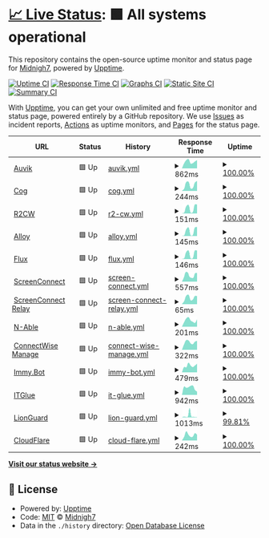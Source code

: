 # [📈 Live Status](https://Midnigh7.github.io/StatusBoard): <!--live status--> **🟩 All systems operational**

This repository contains the open-source uptime monitor and status page for [Midnigh7](https://Midnigh7.github.io/StatusBoard), powered by [Upptime](https://github.com/upptime/upptime).

[![Uptime CI](https://github.com/Midnigh7/StatusBoard/workflows/Uptime%20CI/badge.svg)](https://github.com/Midnigh7/StatusBoard/actions?query=workflow%3A%22Uptime+CI%22)
[![Response Time CI](https://github.com/Midnigh7/StatusBoard/workflows/Response%20Time%20CI/badge.svg)](https://github.com/Midnigh7/StatusBoard/actions?query=workflow%3A%22Response+Time+CI%22)
[![Graphs CI](https://github.com/Midnigh7/StatusBoard/workflows/Graphs%20CI/badge.svg)](https://github.com/Midnigh7/StatusBoard/actions?query=workflow%3A%22Graphs+CI%22)
[![Static Site CI](https://github.com/Midnigh7/StatusBoard/workflows/Static%20Site%20CI/badge.svg)](https://github.com/Midnigh7/StatusBoard/actions?query=workflow%3A%22Static+Site+CI%22)
[![Summary CI](https://github.com/Midnigh7/StatusBoard/workflows/Summary%20CI/badge.svg)](https://github.com/Midnigh7/StatusBoard/actions?query=workflow%3A%22Summary+CI%22)

With [Upptime](https://upptime.js.org), you can get your own unlimited and free uptime monitor and status page, powered entirely by a GitHub repository. We use [Issues](https://github.com/Midnigh7/StatusBoard/issues) as incident reports, [Actions](https://github.com/Midnigh7/StatusBoard/actions) as uptime monitors, and [Pages](https://Midnigh7.github.io/StatusBoard) for the status page.

<!--start: status pages-->
<!-- This summary is generated by Upptime (https://github.com/upptime/upptime) -->
<!-- Do not edit this manually, your changes will be overwritten -->
<!-- prettier-ignore -->
| URL | Status | History | Response Time | Uptime |
| --- | ------ | ------- | ------------- | ------ |
| <img alt="" src="https://favicons.githubusercontent.com/mytech.us1.my.auvik.com" height="13"> [Auvik](https://mytech.us1.my.auvik.com/) | 🟩 Up | [auvik.yml](https://github.com/Midnigh7/StatusBoard/commits/HEAD/history/auvik.yml) | <details><summary><img alt="Response time graph" src="./graphs/auvik/response-time-week.png" height="20"> 862ms</summary><br><a href="https://Midnigh7.github.io/StatusBoard/history/auvik"><img alt="Response time 853" src="https://img.shields.io/endpoint?url=https%3A%2F%2Fraw.githubusercontent.com%2FMidnigh7%2FStatusBoard%2FHEAD%2Fapi%2Fauvik%2Fresponse-time.json"></a><br><a href="https://Midnigh7.github.io/StatusBoard/history/auvik"><img alt="24-hour response time 1011" src="https://img.shields.io/endpoint?url=https%3A%2F%2Fraw.githubusercontent.com%2FMidnigh7%2FStatusBoard%2FHEAD%2Fapi%2Fauvik%2Fresponse-time-day.json"></a><br><a href="https://Midnigh7.github.io/StatusBoard/history/auvik"><img alt="7-day response time 862" src="https://img.shields.io/endpoint?url=https%3A%2F%2Fraw.githubusercontent.com%2FMidnigh7%2FStatusBoard%2FHEAD%2Fapi%2Fauvik%2Fresponse-time-week.json"></a><br><a href="https://Midnigh7.github.io/StatusBoard/history/auvik"><img alt="30-day response time 820" src="https://img.shields.io/endpoint?url=https%3A%2F%2Fraw.githubusercontent.com%2FMidnigh7%2FStatusBoard%2FHEAD%2Fapi%2Fauvik%2Fresponse-time-month.json"></a><br><a href="https://Midnigh7.github.io/StatusBoard/history/auvik"><img alt="1-year response time 853" src="https://img.shields.io/endpoint?url=https%3A%2F%2Fraw.githubusercontent.com%2FMidnigh7%2FStatusBoard%2FHEAD%2Fapi%2Fauvik%2Fresponse-time-year.json"></a></details> | <details><summary><a href="https://Midnigh7.github.io/StatusBoard/history/auvik">100.00%</a></summary><a href="https://Midnigh7.github.io/StatusBoard/history/auvik"><img alt="All-time uptime 99.89%" src="https://img.shields.io/endpoint?url=https%3A%2F%2Fraw.githubusercontent.com%2FMidnigh7%2FStatusBoard%2FHEAD%2Fapi%2Fauvik%2Fuptime.json"></a><br><a href="https://Midnigh7.github.io/StatusBoard/history/auvik"><img alt="24-hour uptime 100.00%" src="https://img.shields.io/endpoint?url=https%3A%2F%2Fraw.githubusercontent.com%2FMidnigh7%2FStatusBoard%2FHEAD%2Fapi%2Fauvik%2Fuptime-day.json"></a><br><a href="https://Midnigh7.github.io/StatusBoard/history/auvik"><img alt="7-day uptime 100.00%" src="https://img.shields.io/endpoint?url=https%3A%2F%2Fraw.githubusercontent.com%2FMidnigh7%2FStatusBoard%2FHEAD%2Fapi%2Fauvik%2Fuptime-week.json"></a><br><a href="https://Midnigh7.github.io/StatusBoard/history/auvik"><img alt="30-day uptime 99.93%" src="https://img.shields.io/endpoint?url=https%3A%2F%2Fraw.githubusercontent.com%2FMidnigh7%2FStatusBoard%2FHEAD%2Fapi%2Fauvik%2Fuptime-month.json"></a><br><a href="https://Midnigh7.github.io/StatusBoard/history/auvik"><img alt="1-year uptime 99.89%" src="https://img.shields.io/endpoint?url=https%3A%2F%2Fraw.githubusercontent.com%2FMidnigh7%2FStatusBoard%2FHEAD%2Fapi%2Fauvik%2Fuptime-year.json"></a></details>
| <img alt="" src="https://favicons.githubusercontent.com/cog.mytechpartners.net" height="13"> [Cog](https://cog.mytechpartners.net/healthcheck) | 🟩 Up | [cog.yml](https://github.com/Midnigh7/StatusBoard/commits/HEAD/history/cog.yml) | <details><summary><img alt="Response time graph" src="./graphs/cog/response-time-week.png" height="20"> 244ms</summary><br><a href="https://Midnigh7.github.io/StatusBoard/history/cog"><img alt="Response time 216" src="https://img.shields.io/endpoint?url=https%3A%2F%2Fraw.githubusercontent.com%2FMidnigh7%2FStatusBoard%2FHEAD%2Fapi%2Fcog%2Fresponse-time.json"></a><br><a href="https://Midnigh7.github.io/StatusBoard/history/cog"><img alt="24-hour response time 277" src="https://img.shields.io/endpoint?url=https%3A%2F%2Fraw.githubusercontent.com%2FMidnigh7%2FStatusBoard%2FHEAD%2Fapi%2Fcog%2Fresponse-time-day.json"></a><br><a href="https://Midnigh7.github.io/StatusBoard/history/cog"><img alt="7-day response time 244" src="https://img.shields.io/endpoint?url=https%3A%2F%2Fraw.githubusercontent.com%2FMidnigh7%2FStatusBoard%2FHEAD%2Fapi%2Fcog%2Fresponse-time-week.json"></a><br><a href="https://Midnigh7.github.io/StatusBoard/history/cog"><img alt="30-day response time 246" src="https://img.shields.io/endpoint?url=https%3A%2F%2Fraw.githubusercontent.com%2FMidnigh7%2FStatusBoard%2FHEAD%2Fapi%2Fcog%2Fresponse-time-month.json"></a><br><a href="https://Midnigh7.github.io/StatusBoard/history/cog"><img alt="1-year response time 216" src="https://img.shields.io/endpoint?url=https%3A%2F%2Fraw.githubusercontent.com%2FMidnigh7%2FStatusBoard%2FHEAD%2Fapi%2Fcog%2Fresponse-time-year.json"></a></details> | <details><summary><a href="https://Midnigh7.github.io/StatusBoard/history/cog">100.00%</a></summary><a href="https://Midnigh7.github.io/StatusBoard/history/cog"><img alt="All-time uptime 99.67%" src="https://img.shields.io/endpoint?url=https%3A%2F%2Fraw.githubusercontent.com%2FMidnigh7%2FStatusBoard%2FHEAD%2Fapi%2Fcog%2Fuptime.json"></a><br><a href="https://Midnigh7.github.io/StatusBoard/history/cog"><img alt="24-hour uptime 100.00%" src="https://img.shields.io/endpoint?url=https%3A%2F%2Fraw.githubusercontent.com%2FMidnigh7%2FStatusBoard%2FHEAD%2Fapi%2Fcog%2Fuptime-day.json"></a><br><a href="https://Midnigh7.github.io/StatusBoard/history/cog"><img alt="7-day uptime 100.00%" src="https://img.shields.io/endpoint?url=https%3A%2F%2Fraw.githubusercontent.com%2FMidnigh7%2FStatusBoard%2FHEAD%2Fapi%2Fcog%2Fuptime-week.json"></a><br><a href="https://Midnigh7.github.io/StatusBoard/history/cog"><img alt="30-day uptime 99.17%" src="https://img.shields.io/endpoint?url=https%3A%2F%2Fraw.githubusercontent.com%2FMidnigh7%2FStatusBoard%2FHEAD%2Fapi%2Fcog%2Fuptime-month.json"></a><br><a href="https://Midnigh7.github.io/StatusBoard/history/cog"><img alt="1-year uptime 99.67%" src="https://img.shields.io/endpoint?url=https%3A%2F%2Fraw.githubusercontent.com%2FMidnigh7%2FStatusBoard%2FHEAD%2Fapi%2Fcog%2Fuptime-year.json"></a></details>
| <img alt="" src="https://favicons.githubusercontent.com/cog.mytechpartners.net" height="13"> [R2CW](https://cog.mytechpartners.net:8081/api?action=healthCheck) | 🟩 Up | [r2-cw.yml](https://github.com/Midnigh7/StatusBoard/commits/HEAD/history/r2-cw.yml) | <details><summary><img alt="Response time graph" src="./graphs/r2-cw/response-time-week.png" height="20"> 151ms</summary><br><a href="https://Midnigh7.github.io/StatusBoard/history/r2-cw"><img alt="Response time 162" src="https://img.shields.io/endpoint?url=https%3A%2F%2Fraw.githubusercontent.com%2FMidnigh7%2FStatusBoard%2FHEAD%2Fapi%2Fr2-cw%2Fresponse-time.json"></a><br><a href="https://Midnigh7.github.io/StatusBoard/history/r2-cw"><img alt="24-hour response time 180" src="https://img.shields.io/endpoint?url=https%3A%2F%2Fraw.githubusercontent.com%2FMidnigh7%2FStatusBoard%2FHEAD%2Fapi%2Fr2-cw%2Fresponse-time-day.json"></a><br><a href="https://Midnigh7.github.io/StatusBoard/history/r2-cw"><img alt="7-day response time 151" src="https://img.shields.io/endpoint?url=https%3A%2F%2Fraw.githubusercontent.com%2FMidnigh7%2FStatusBoard%2FHEAD%2Fapi%2Fr2-cw%2Fresponse-time-week.json"></a><br><a href="https://Midnigh7.github.io/StatusBoard/history/r2-cw"><img alt="30-day response time 144" src="https://img.shields.io/endpoint?url=https%3A%2F%2Fraw.githubusercontent.com%2FMidnigh7%2FStatusBoard%2FHEAD%2Fapi%2Fr2-cw%2Fresponse-time-month.json"></a><br><a href="https://Midnigh7.github.io/StatusBoard/history/r2-cw"><img alt="1-year response time 162" src="https://img.shields.io/endpoint?url=https%3A%2F%2Fraw.githubusercontent.com%2FMidnigh7%2FStatusBoard%2FHEAD%2Fapi%2Fr2-cw%2Fresponse-time-year.json"></a></details> | <details><summary><a href="https://Midnigh7.github.io/StatusBoard/history/r2-cw">100.00%</a></summary><a href="https://Midnigh7.github.io/StatusBoard/history/r2-cw"><img alt="All-time uptime 99.85%" src="https://img.shields.io/endpoint?url=https%3A%2F%2Fraw.githubusercontent.com%2FMidnigh7%2FStatusBoard%2FHEAD%2Fapi%2Fr2-cw%2Fuptime.json"></a><br><a href="https://Midnigh7.github.io/StatusBoard/history/r2-cw"><img alt="24-hour uptime 100.00%" src="https://img.shields.io/endpoint?url=https%3A%2F%2Fraw.githubusercontent.com%2FMidnigh7%2FStatusBoard%2FHEAD%2Fapi%2Fr2-cw%2Fuptime-day.json"></a><br><a href="https://Midnigh7.github.io/StatusBoard/history/r2-cw"><img alt="7-day uptime 100.00%" src="https://img.shields.io/endpoint?url=https%3A%2F%2Fraw.githubusercontent.com%2FMidnigh7%2FStatusBoard%2FHEAD%2Fapi%2Fr2-cw%2Fuptime-week.json"></a><br><a href="https://Midnigh7.github.io/StatusBoard/history/r2-cw"><img alt="30-day uptime 100.00%" src="https://img.shields.io/endpoint?url=https%3A%2F%2Fraw.githubusercontent.com%2FMidnigh7%2FStatusBoard%2FHEAD%2Fapi%2Fr2-cw%2Fuptime-month.json"></a><br><a href="https://Midnigh7.github.io/StatusBoard/history/r2-cw"><img alt="1-year uptime 99.85%" src="https://img.shields.io/endpoint?url=https%3A%2F%2Fraw.githubusercontent.com%2FMidnigh7%2FStatusBoard%2FHEAD%2Fapi%2Fr2-cw%2Fuptime-year.json"></a></details>
| <img alt="" src="https://favicons.githubusercontent.com/cog.mytechpartners.net" height="13"> [Alloy](https://cog.mytechpartners.net:9090/healthCheck) | 🟩 Up | [alloy.yml](https://github.com/Midnigh7/StatusBoard/commits/HEAD/history/alloy.yml) | <details><summary><img alt="Response time graph" src="./graphs/alloy/response-time-week.png" height="20"> 145ms</summary><br><a href="https://Midnigh7.github.io/StatusBoard/history/alloy"><img alt="Response time 167" src="https://img.shields.io/endpoint?url=https%3A%2F%2Fraw.githubusercontent.com%2FMidnigh7%2FStatusBoard%2FHEAD%2Fapi%2Falloy%2Fresponse-time.json"></a><br><a href="https://Midnigh7.github.io/StatusBoard/history/alloy"><img alt="24-hour response time 178" src="https://img.shields.io/endpoint?url=https%3A%2F%2Fraw.githubusercontent.com%2FMidnigh7%2FStatusBoard%2FHEAD%2Fapi%2Falloy%2Fresponse-time-day.json"></a><br><a href="https://Midnigh7.github.io/StatusBoard/history/alloy"><img alt="7-day response time 145" src="https://img.shields.io/endpoint?url=https%3A%2F%2Fraw.githubusercontent.com%2FMidnigh7%2FStatusBoard%2FHEAD%2Fapi%2Falloy%2Fresponse-time-week.json"></a><br><a href="https://Midnigh7.github.io/StatusBoard/history/alloy"><img alt="30-day response time 145" src="https://img.shields.io/endpoint?url=https%3A%2F%2Fraw.githubusercontent.com%2FMidnigh7%2FStatusBoard%2FHEAD%2Fapi%2Falloy%2Fresponse-time-month.json"></a><br><a href="https://Midnigh7.github.io/StatusBoard/history/alloy"><img alt="1-year response time 167" src="https://img.shields.io/endpoint?url=https%3A%2F%2Fraw.githubusercontent.com%2FMidnigh7%2FStatusBoard%2FHEAD%2Fapi%2Falloy%2Fresponse-time-year.json"></a></details> | <details><summary><a href="https://Midnigh7.github.io/StatusBoard/history/alloy">100.00%</a></summary><a href="https://Midnigh7.github.io/StatusBoard/history/alloy"><img alt="All-time uptime 99.92%" src="https://img.shields.io/endpoint?url=https%3A%2F%2Fraw.githubusercontent.com%2FMidnigh7%2FStatusBoard%2FHEAD%2Fapi%2Falloy%2Fuptime.json"></a><br><a href="https://Midnigh7.github.io/StatusBoard/history/alloy"><img alt="24-hour uptime 100.00%" src="https://img.shields.io/endpoint?url=https%3A%2F%2Fraw.githubusercontent.com%2FMidnigh7%2FStatusBoard%2FHEAD%2Fapi%2Falloy%2Fuptime-day.json"></a><br><a href="https://Midnigh7.github.io/StatusBoard/history/alloy"><img alt="7-day uptime 100.00%" src="https://img.shields.io/endpoint?url=https%3A%2F%2Fraw.githubusercontent.com%2FMidnigh7%2FStatusBoard%2FHEAD%2Fapi%2Falloy%2Fuptime-week.json"></a><br><a href="https://Midnigh7.github.io/StatusBoard/history/alloy"><img alt="30-day uptime 100.00%" src="https://img.shields.io/endpoint?url=https%3A%2F%2Fraw.githubusercontent.com%2FMidnigh7%2FStatusBoard%2FHEAD%2Fapi%2Falloy%2Fuptime-month.json"></a><br><a href="https://Midnigh7.github.io/StatusBoard/history/alloy"><img alt="1-year uptime 99.92%" src="https://img.shields.io/endpoint?url=https%3A%2F%2Fraw.githubusercontent.com%2FMidnigh7%2FStatusBoard%2FHEAD%2Fapi%2Falloy%2Fuptime-year.json"></a></details>
| <img alt="" src="https://favicons.githubusercontent.com/cog.mytechpartners.net" height="13"> [Flux](https://cog.mytechpartners.net:7070/healthCheck) | 🟩 Up | [flux.yml](https://github.com/Midnigh7/StatusBoard/commits/HEAD/history/flux.yml) | <details><summary><img alt="Response time graph" src="./graphs/flux/response-time-week.png" height="20"> 146ms</summary><br><a href="https://Midnigh7.github.io/StatusBoard/history/flux"><img alt="Response time 260" src="https://img.shields.io/endpoint?url=https%3A%2F%2Fraw.githubusercontent.com%2FMidnigh7%2FStatusBoard%2FHEAD%2Fapi%2Fflux%2Fresponse-time.json"></a><br><a href="https://Midnigh7.github.io/StatusBoard/history/flux"><img alt="24-hour response time 179" src="https://img.shields.io/endpoint?url=https%3A%2F%2Fraw.githubusercontent.com%2FMidnigh7%2FStatusBoard%2FHEAD%2Fapi%2Fflux%2Fresponse-time-day.json"></a><br><a href="https://Midnigh7.github.io/StatusBoard/history/flux"><img alt="7-day response time 146" src="https://img.shields.io/endpoint?url=https%3A%2F%2Fraw.githubusercontent.com%2FMidnigh7%2FStatusBoard%2FHEAD%2Fapi%2Fflux%2Fresponse-time-week.json"></a><br><a href="https://Midnigh7.github.io/StatusBoard/history/flux"><img alt="30-day response time 143" src="https://img.shields.io/endpoint?url=https%3A%2F%2Fraw.githubusercontent.com%2FMidnigh7%2FStatusBoard%2FHEAD%2Fapi%2Fflux%2Fresponse-time-month.json"></a><br><a href="https://Midnigh7.github.io/StatusBoard/history/flux"><img alt="1-year response time 260" src="https://img.shields.io/endpoint?url=https%3A%2F%2Fraw.githubusercontent.com%2FMidnigh7%2FStatusBoard%2FHEAD%2Fapi%2Fflux%2Fresponse-time-year.json"></a></details> | <details><summary><a href="https://Midnigh7.github.io/StatusBoard/history/flux">100.00%</a></summary><a href="https://Midnigh7.github.io/StatusBoard/history/flux"><img alt="All-time uptime 99.95%" src="https://img.shields.io/endpoint?url=https%3A%2F%2Fraw.githubusercontent.com%2FMidnigh7%2FStatusBoard%2FHEAD%2Fapi%2Fflux%2Fuptime.json"></a><br><a href="https://Midnigh7.github.io/StatusBoard/history/flux"><img alt="24-hour uptime 100.00%" src="https://img.shields.io/endpoint?url=https%3A%2F%2Fraw.githubusercontent.com%2FMidnigh7%2FStatusBoard%2FHEAD%2Fapi%2Fflux%2Fuptime-day.json"></a><br><a href="https://Midnigh7.github.io/StatusBoard/history/flux"><img alt="7-day uptime 100.00%" src="https://img.shields.io/endpoint?url=https%3A%2F%2Fraw.githubusercontent.com%2FMidnigh7%2FStatusBoard%2FHEAD%2Fapi%2Fflux%2Fuptime-week.json"></a><br><a href="https://Midnigh7.github.io/StatusBoard/history/flux"><img alt="30-day uptime 100.00%" src="https://img.shields.io/endpoint?url=https%3A%2F%2Fraw.githubusercontent.com%2FMidnigh7%2FStatusBoard%2FHEAD%2Fapi%2Fflux%2Fuptime-month.json"></a><br><a href="https://Midnigh7.github.io/StatusBoard/history/flux"><img alt="1-year uptime 99.95%" src="https://img.shields.io/endpoint?url=https%3A%2F%2Fraw.githubusercontent.com%2FMidnigh7%2FStatusBoard%2FHEAD%2Fapi%2Fflux%2Fuptime-year.json"></a></details>
| <img alt="" src="https://favicons.githubusercontent.com/go.mytech.com" height="13"> [ScreenConnect](https://go.mytech.com) | 🟩 Up | [screen-connect.yml](https://github.com/Midnigh7/StatusBoard/commits/HEAD/history/screen-connect.yml) | <details><summary><img alt="Response time graph" src="./graphs/screen-connect/response-time-week.png" height="20"> 557ms</summary><br><a href="https://Midnigh7.github.io/StatusBoard/history/screen-connect"><img alt="Response time 1002" src="https://img.shields.io/endpoint?url=https%3A%2F%2Fraw.githubusercontent.com%2FMidnigh7%2FStatusBoard%2FHEAD%2Fapi%2Fscreen-connect%2Fresponse-time.json"></a><br><a href="https://Midnigh7.github.io/StatusBoard/history/screen-connect"><img alt="24-hour response time 674" src="https://img.shields.io/endpoint?url=https%3A%2F%2Fraw.githubusercontent.com%2FMidnigh7%2FStatusBoard%2FHEAD%2Fapi%2Fscreen-connect%2Fresponse-time-day.json"></a><br><a href="https://Midnigh7.github.io/StatusBoard/history/screen-connect"><img alt="7-day response time 557" src="https://img.shields.io/endpoint?url=https%3A%2F%2Fraw.githubusercontent.com%2FMidnigh7%2FStatusBoard%2FHEAD%2Fapi%2Fscreen-connect%2Fresponse-time-week.json"></a><br><a href="https://Midnigh7.github.io/StatusBoard/history/screen-connect"><img alt="30-day response time 566" src="https://img.shields.io/endpoint?url=https%3A%2F%2Fraw.githubusercontent.com%2FMidnigh7%2FStatusBoard%2FHEAD%2Fapi%2Fscreen-connect%2Fresponse-time-month.json"></a><br><a href="https://Midnigh7.github.io/StatusBoard/history/screen-connect"><img alt="1-year response time 1002" src="https://img.shields.io/endpoint?url=https%3A%2F%2Fraw.githubusercontent.com%2FMidnigh7%2FStatusBoard%2FHEAD%2Fapi%2Fscreen-connect%2Fresponse-time-year.json"></a></details> | <details><summary><a href="https://Midnigh7.github.io/StatusBoard/history/screen-connect">100.00%</a></summary><a href="https://Midnigh7.github.io/StatusBoard/history/screen-connect"><img alt="All-time uptime 99.91%" src="https://img.shields.io/endpoint?url=https%3A%2F%2Fraw.githubusercontent.com%2FMidnigh7%2FStatusBoard%2FHEAD%2Fapi%2Fscreen-connect%2Fuptime.json"></a><br><a href="https://Midnigh7.github.io/StatusBoard/history/screen-connect"><img alt="24-hour uptime 100.00%" src="https://img.shields.io/endpoint?url=https%3A%2F%2Fraw.githubusercontent.com%2FMidnigh7%2FStatusBoard%2FHEAD%2Fapi%2Fscreen-connect%2Fuptime-day.json"></a><br><a href="https://Midnigh7.github.io/StatusBoard/history/screen-connect"><img alt="7-day uptime 100.00%" src="https://img.shields.io/endpoint?url=https%3A%2F%2Fraw.githubusercontent.com%2FMidnigh7%2FStatusBoard%2FHEAD%2Fapi%2Fscreen-connect%2Fuptime-week.json"></a><br><a href="https://Midnigh7.github.io/StatusBoard/history/screen-connect"><img alt="30-day uptime 99.96%" src="https://img.shields.io/endpoint?url=https%3A%2F%2Fraw.githubusercontent.com%2FMidnigh7%2FStatusBoard%2FHEAD%2Fapi%2Fscreen-connect%2Fuptime-month.json"></a><br><a href="https://Midnigh7.github.io/StatusBoard/history/screen-connect"><img alt="1-year uptime 99.91%" src="https://img.shields.io/endpoint?url=https%3A%2F%2Fraw.githubusercontent.com%2FMidnigh7%2FStatusBoard%2FHEAD%2Fapi%2Fscreen-connect%2Fuptime-year.json"></a></details>
| <img alt="" src="https://favicons.githubusercontent.com/null" height="13"> [ScreenConnect Relay](screlay.mytech.com) | 🟩 Up | [screen-connect-relay.yml](https://github.com/Midnigh7/StatusBoard/commits/HEAD/history/screen-connect-relay.yml) | <details><summary><img alt="Response time graph" src="./graphs/screen-connect-relay/response-time-week.png" height="20"> 65ms</summary><br><a href="https://Midnigh7.github.io/StatusBoard/history/screen-connect-relay"><img alt="Response time 65" src="https://img.shields.io/endpoint?url=https%3A%2F%2Fraw.githubusercontent.com%2FMidnigh7%2FStatusBoard%2FHEAD%2Fapi%2Fscreen-connect-relay%2Fresponse-time.json"></a><br><a href="https://Midnigh7.github.io/StatusBoard/history/screen-connect-relay"><img alt="24-hour response time 76" src="https://img.shields.io/endpoint?url=https%3A%2F%2Fraw.githubusercontent.com%2FMidnigh7%2FStatusBoard%2FHEAD%2Fapi%2Fscreen-connect-relay%2Fresponse-time-day.json"></a><br><a href="https://Midnigh7.github.io/StatusBoard/history/screen-connect-relay"><img alt="7-day response time 65" src="https://img.shields.io/endpoint?url=https%3A%2F%2Fraw.githubusercontent.com%2FMidnigh7%2FStatusBoard%2FHEAD%2Fapi%2Fscreen-connect-relay%2Fresponse-time-week.json"></a><br><a href="https://Midnigh7.github.io/StatusBoard/history/screen-connect-relay"><img alt="30-day response time 66" src="https://img.shields.io/endpoint?url=https%3A%2F%2Fraw.githubusercontent.com%2FMidnigh7%2FStatusBoard%2FHEAD%2Fapi%2Fscreen-connect-relay%2Fresponse-time-month.json"></a><br><a href="https://Midnigh7.github.io/StatusBoard/history/screen-connect-relay"><img alt="1-year response time 65" src="https://img.shields.io/endpoint?url=https%3A%2F%2Fraw.githubusercontent.com%2FMidnigh7%2FStatusBoard%2FHEAD%2Fapi%2Fscreen-connect-relay%2Fresponse-time-year.json"></a></details> | <details><summary><a href="https://Midnigh7.github.io/StatusBoard/history/screen-connect-relay">100.00%</a></summary><a href="https://Midnigh7.github.io/StatusBoard/history/screen-connect-relay"><img alt="All-time uptime 100.00%" src="https://img.shields.io/endpoint?url=https%3A%2F%2Fraw.githubusercontent.com%2FMidnigh7%2FStatusBoard%2FHEAD%2Fapi%2Fscreen-connect-relay%2Fuptime.json"></a><br><a href="https://Midnigh7.github.io/StatusBoard/history/screen-connect-relay"><img alt="24-hour uptime 100.00%" src="https://img.shields.io/endpoint?url=https%3A%2F%2Fraw.githubusercontent.com%2FMidnigh7%2FStatusBoard%2FHEAD%2Fapi%2Fscreen-connect-relay%2Fuptime-day.json"></a><br><a href="https://Midnigh7.github.io/StatusBoard/history/screen-connect-relay"><img alt="7-day uptime 100.00%" src="https://img.shields.io/endpoint?url=https%3A%2F%2Fraw.githubusercontent.com%2FMidnigh7%2FStatusBoard%2FHEAD%2Fapi%2Fscreen-connect-relay%2Fuptime-week.json"></a><br><a href="https://Midnigh7.github.io/StatusBoard/history/screen-connect-relay"><img alt="30-day uptime 100.00%" src="https://img.shields.io/endpoint?url=https%3A%2F%2Fraw.githubusercontent.com%2FMidnigh7%2FStatusBoard%2FHEAD%2Fapi%2Fscreen-connect-relay%2Fuptime-month.json"></a><br><a href="https://Midnigh7.github.io/StatusBoard/history/screen-connect-relay"><img alt="1-year uptime 100.00%" src="https://img.shields.io/endpoint?url=https%3A%2F%2Fraw.githubusercontent.com%2FMidnigh7%2FStatusBoard%2FHEAD%2Fapi%2Fscreen-connect-relay%2Fuptime-year.json"></a></details>
| <img alt="" src="https://favicons.githubusercontent.com/manage.mytech.com" height="13"> [N-Able](https://Manage.mytech.com) | 🟩 Up | [n-able.yml](https://github.com/Midnigh7/StatusBoard/commits/HEAD/history/n-able.yml) | <details><summary><img alt="Response time graph" src="./graphs/n-able/response-time-week.png" height="20"> 201ms</summary><br><a href="https://Midnigh7.github.io/StatusBoard/history/n-able"><img alt="Response time 257" src="https://img.shields.io/endpoint?url=https%3A%2F%2Fraw.githubusercontent.com%2FMidnigh7%2FStatusBoard%2FHEAD%2Fapi%2Fn-able%2Fresponse-time.json"></a><br><a href="https://Midnigh7.github.io/StatusBoard/history/n-able"><img alt="24-hour response time 420" src="https://img.shields.io/endpoint?url=https%3A%2F%2Fraw.githubusercontent.com%2FMidnigh7%2FStatusBoard%2FHEAD%2Fapi%2Fn-able%2Fresponse-time-day.json"></a><br><a href="https://Midnigh7.github.io/StatusBoard/history/n-able"><img alt="7-day response time 201" src="https://img.shields.io/endpoint?url=https%3A%2F%2Fraw.githubusercontent.com%2FMidnigh7%2FStatusBoard%2FHEAD%2Fapi%2Fn-able%2Fresponse-time-week.json"></a><br><a href="https://Midnigh7.github.io/StatusBoard/history/n-able"><img alt="30-day response time 201" src="https://img.shields.io/endpoint?url=https%3A%2F%2Fraw.githubusercontent.com%2FMidnigh7%2FStatusBoard%2FHEAD%2Fapi%2Fn-able%2Fresponse-time-month.json"></a><br><a href="https://Midnigh7.github.io/StatusBoard/history/n-able"><img alt="1-year response time 257" src="https://img.shields.io/endpoint?url=https%3A%2F%2Fraw.githubusercontent.com%2FMidnigh7%2FStatusBoard%2FHEAD%2Fapi%2Fn-able%2Fresponse-time-year.json"></a></details> | <details><summary><a href="https://Midnigh7.github.io/StatusBoard/history/n-able">100.00%</a></summary><a href="https://Midnigh7.github.io/StatusBoard/history/n-able"><img alt="All-time uptime 99.99%" src="https://img.shields.io/endpoint?url=https%3A%2F%2Fraw.githubusercontent.com%2FMidnigh7%2FStatusBoard%2FHEAD%2Fapi%2Fn-able%2Fuptime.json"></a><br><a href="https://Midnigh7.github.io/StatusBoard/history/n-able"><img alt="24-hour uptime 100.00%" src="https://img.shields.io/endpoint?url=https%3A%2F%2Fraw.githubusercontent.com%2FMidnigh7%2FStatusBoard%2FHEAD%2Fapi%2Fn-able%2Fuptime-day.json"></a><br><a href="https://Midnigh7.github.io/StatusBoard/history/n-able"><img alt="7-day uptime 100.00%" src="https://img.shields.io/endpoint?url=https%3A%2F%2Fraw.githubusercontent.com%2FMidnigh7%2FStatusBoard%2FHEAD%2Fapi%2Fn-able%2Fuptime-week.json"></a><br><a href="https://Midnigh7.github.io/StatusBoard/history/n-able"><img alt="30-day uptime 99.96%" src="https://img.shields.io/endpoint?url=https%3A%2F%2Fraw.githubusercontent.com%2FMidnigh7%2FStatusBoard%2FHEAD%2Fapi%2Fn-able%2Fuptime-month.json"></a><br><a href="https://Midnigh7.github.io/StatusBoard/history/n-able"><img alt="1-year uptime 99.99%" src="https://img.shields.io/endpoint?url=https%3A%2F%2Fraw.githubusercontent.com%2FMidnigh7%2FStatusBoard%2FHEAD%2Fapi%2Fn-able%2Fuptime-year.json"></a></details>
| <img alt="" src="https://favicons.githubusercontent.com/connect.mytech.com" height="13"> [ConnectWise Manage](https://connect.mytech.com) | 🟩 Up | [connect-wise-manage.yml](https://github.com/Midnigh7/StatusBoard/commits/HEAD/history/connect-wise-manage.yml) | <details><summary><img alt="Response time graph" src="./graphs/connect-wise-manage/response-time-week.png" height="20"> 322ms</summary><br><a href="https://Midnigh7.github.io/StatusBoard/history/connect-wise-manage"><img alt="Response time 309" src="https://img.shields.io/endpoint?url=https%3A%2F%2Fraw.githubusercontent.com%2FMidnigh7%2FStatusBoard%2FHEAD%2Fapi%2Fconnect-wise-manage%2Fresponse-time.json"></a><br><a href="https://Midnigh7.github.io/StatusBoard/history/connect-wise-manage"><img alt="24-hour response time 367" src="https://img.shields.io/endpoint?url=https%3A%2F%2Fraw.githubusercontent.com%2FMidnigh7%2FStatusBoard%2FHEAD%2Fapi%2Fconnect-wise-manage%2Fresponse-time-day.json"></a><br><a href="https://Midnigh7.github.io/StatusBoard/history/connect-wise-manage"><img alt="7-day response time 322" src="https://img.shields.io/endpoint?url=https%3A%2F%2Fraw.githubusercontent.com%2FMidnigh7%2FStatusBoard%2FHEAD%2Fapi%2Fconnect-wise-manage%2Fresponse-time-week.json"></a><br><a href="https://Midnigh7.github.io/StatusBoard/history/connect-wise-manage"><img alt="30-day response time 322" src="https://img.shields.io/endpoint?url=https%3A%2F%2Fraw.githubusercontent.com%2FMidnigh7%2FStatusBoard%2FHEAD%2Fapi%2Fconnect-wise-manage%2Fresponse-time-month.json"></a><br><a href="https://Midnigh7.github.io/StatusBoard/history/connect-wise-manage"><img alt="1-year response time 309" src="https://img.shields.io/endpoint?url=https%3A%2F%2Fraw.githubusercontent.com%2FMidnigh7%2FStatusBoard%2FHEAD%2Fapi%2Fconnect-wise-manage%2Fresponse-time-year.json"></a></details> | <details><summary><a href="https://Midnigh7.github.io/StatusBoard/history/connect-wise-manage">100.00%</a></summary><a href="https://Midnigh7.github.io/StatusBoard/history/connect-wise-manage"><img alt="All-time uptime 99.92%" src="https://img.shields.io/endpoint?url=https%3A%2F%2Fraw.githubusercontent.com%2FMidnigh7%2FStatusBoard%2FHEAD%2Fapi%2Fconnect-wise-manage%2Fuptime.json"></a><br><a href="https://Midnigh7.github.io/StatusBoard/history/connect-wise-manage"><img alt="24-hour uptime 100.00%" src="https://img.shields.io/endpoint?url=https%3A%2F%2Fraw.githubusercontent.com%2FMidnigh7%2FStatusBoard%2FHEAD%2Fapi%2Fconnect-wise-manage%2Fuptime-day.json"></a><br><a href="https://Midnigh7.github.io/StatusBoard/history/connect-wise-manage"><img alt="7-day uptime 100.00%" src="https://img.shields.io/endpoint?url=https%3A%2F%2Fraw.githubusercontent.com%2FMidnigh7%2FStatusBoard%2FHEAD%2Fapi%2Fconnect-wise-manage%2Fuptime-week.json"></a><br><a href="https://Midnigh7.github.io/StatusBoard/history/connect-wise-manage"><img alt="30-day uptime 100.00%" src="https://img.shields.io/endpoint?url=https%3A%2F%2Fraw.githubusercontent.com%2FMidnigh7%2FStatusBoard%2FHEAD%2Fapi%2Fconnect-wise-manage%2Fuptime-month.json"></a><br><a href="https://Midnigh7.github.io/StatusBoard/history/connect-wise-manage"><img alt="1-year uptime 99.92%" src="https://img.shields.io/endpoint?url=https%3A%2F%2Fraw.githubusercontent.com%2FMidnigh7%2FStatusBoard%2FHEAD%2Fapi%2Fconnect-wise-manage%2Fuptime-year.json"></a></details>
| <img alt="" src="https://favicons.githubusercontent.com/mytech.immy.bot" height="13"> [Immy.Bot](https://mytech.immy.bot) | 🟩 Up | [immy-bot.yml](https://github.com/Midnigh7/StatusBoard/commits/HEAD/history/immy-bot.yml) | <details><summary><img alt="Response time graph" src="./graphs/immy-bot/response-time-week.png" height="20"> 479ms</summary><br><a href="https://Midnigh7.github.io/StatusBoard/history/immy-bot"><img alt="Response time 472" src="https://img.shields.io/endpoint?url=https%3A%2F%2Fraw.githubusercontent.com%2FMidnigh7%2FStatusBoard%2FHEAD%2Fapi%2Fimmy-bot%2Fresponse-time.json"></a><br><a href="https://Midnigh7.github.io/StatusBoard/history/immy-bot"><img alt="24-hour response time 464" src="https://img.shields.io/endpoint?url=https%3A%2F%2Fraw.githubusercontent.com%2FMidnigh7%2FStatusBoard%2FHEAD%2Fapi%2Fimmy-bot%2Fresponse-time-day.json"></a><br><a href="https://Midnigh7.github.io/StatusBoard/history/immy-bot"><img alt="7-day response time 479" src="https://img.shields.io/endpoint?url=https%3A%2F%2Fraw.githubusercontent.com%2FMidnigh7%2FStatusBoard%2FHEAD%2Fapi%2Fimmy-bot%2Fresponse-time-week.json"></a><br><a href="https://Midnigh7.github.io/StatusBoard/history/immy-bot"><img alt="30-day response time 469" src="https://img.shields.io/endpoint?url=https%3A%2F%2Fraw.githubusercontent.com%2FMidnigh7%2FStatusBoard%2FHEAD%2Fapi%2Fimmy-bot%2Fresponse-time-month.json"></a><br><a href="https://Midnigh7.github.io/StatusBoard/history/immy-bot"><img alt="1-year response time 472" src="https://img.shields.io/endpoint?url=https%3A%2F%2Fraw.githubusercontent.com%2FMidnigh7%2FStatusBoard%2FHEAD%2Fapi%2Fimmy-bot%2Fresponse-time-year.json"></a></details> | <details><summary><a href="https://Midnigh7.github.io/StatusBoard/history/immy-bot">100.00%</a></summary><a href="https://Midnigh7.github.io/StatusBoard/history/immy-bot"><img alt="All-time uptime 99.92%" src="https://img.shields.io/endpoint?url=https%3A%2F%2Fraw.githubusercontent.com%2FMidnigh7%2FStatusBoard%2FHEAD%2Fapi%2Fimmy-bot%2Fuptime.json"></a><br><a href="https://Midnigh7.github.io/StatusBoard/history/immy-bot"><img alt="24-hour uptime 100.00%" src="https://img.shields.io/endpoint?url=https%3A%2F%2Fraw.githubusercontent.com%2FMidnigh7%2FStatusBoard%2FHEAD%2Fapi%2Fimmy-bot%2Fuptime-day.json"></a><br><a href="https://Midnigh7.github.io/StatusBoard/history/immy-bot"><img alt="7-day uptime 100.00%" src="https://img.shields.io/endpoint?url=https%3A%2F%2Fraw.githubusercontent.com%2FMidnigh7%2FStatusBoard%2FHEAD%2Fapi%2Fimmy-bot%2Fuptime-week.json"></a><br><a href="https://Midnigh7.github.io/StatusBoard/history/immy-bot"><img alt="30-day uptime 100.00%" src="https://img.shields.io/endpoint?url=https%3A%2F%2Fraw.githubusercontent.com%2FMidnigh7%2FStatusBoard%2FHEAD%2Fapi%2Fimmy-bot%2Fuptime-month.json"></a><br><a href="https://Midnigh7.github.io/StatusBoard/history/immy-bot"><img alt="1-year uptime 99.92%" src="https://img.shields.io/endpoint?url=https%3A%2F%2Fraw.githubusercontent.com%2FMidnigh7%2FStatusBoard%2FHEAD%2Fapi%2Fimmy-bot%2Fuptime-year.json"></a></details>
| <img alt="" src="https://favicons.githubusercontent.com/mytech.itglue.com" height="13"> [ITGlue](https://mytech.itglue.com) | 🟩 Up | [it-glue.yml](https://github.com/Midnigh7/StatusBoard/commits/HEAD/history/it-glue.yml) | <details><summary><img alt="Response time graph" src="./graphs/it-glue/response-time-week.png" height="20"> 942ms</summary><br><a href="https://Midnigh7.github.io/StatusBoard/history/it-glue"><img alt="Response time 854" src="https://img.shields.io/endpoint?url=https%3A%2F%2Fraw.githubusercontent.com%2FMidnigh7%2FStatusBoard%2FHEAD%2Fapi%2Fit-glue%2Fresponse-time.json"></a><br><a href="https://Midnigh7.github.io/StatusBoard/history/it-glue"><img alt="24-hour response time 909" src="https://img.shields.io/endpoint?url=https%3A%2F%2Fraw.githubusercontent.com%2FMidnigh7%2FStatusBoard%2FHEAD%2Fapi%2Fit-glue%2Fresponse-time-day.json"></a><br><a href="https://Midnigh7.github.io/StatusBoard/history/it-glue"><img alt="7-day response time 942" src="https://img.shields.io/endpoint?url=https%3A%2F%2Fraw.githubusercontent.com%2FMidnigh7%2FStatusBoard%2FHEAD%2Fapi%2Fit-glue%2Fresponse-time-week.json"></a><br><a href="https://Midnigh7.github.io/StatusBoard/history/it-glue"><img alt="30-day response time 887" src="https://img.shields.io/endpoint?url=https%3A%2F%2Fraw.githubusercontent.com%2FMidnigh7%2FStatusBoard%2FHEAD%2Fapi%2Fit-glue%2Fresponse-time-month.json"></a><br><a href="https://Midnigh7.github.io/StatusBoard/history/it-glue"><img alt="1-year response time 854" src="https://img.shields.io/endpoint?url=https%3A%2F%2Fraw.githubusercontent.com%2FMidnigh7%2FStatusBoard%2FHEAD%2Fapi%2Fit-glue%2Fresponse-time-year.json"></a></details> | <details><summary><a href="https://Midnigh7.github.io/StatusBoard/history/it-glue">100.00%</a></summary><a href="https://Midnigh7.github.io/StatusBoard/history/it-glue"><img alt="All-time uptime 99.98%" src="https://img.shields.io/endpoint?url=https%3A%2F%2Fraw.githubusercontent.com%2FMidnigh7%2FStatusBoard%2FHEAD%2Fapi%2Fit-glue%2Fuptime.json"></a><br><a href="https://Midnigh7.github.io/StatusBoard/history/it-glue"><img alt="24-hour uptime 100.00%" src="https://img.shields.io/endpoint?url=https%3A%2F%2Fraw.githubusercontent.com%2FMidnigh7%2FStatusBoard%2FHEAD%2Fapi%2Fit-glue%2Fuptime-day.json"></a><br><a href="https://Midnigh7.github.io/StatusBoard/history/it-glue"><img alt="7-day uptime 100.00%" src="https://img.shields.io/endpoint?url=https%3A%2F%2Fraw.githubusercontent.com%2FMidnigh7%2FStatusBoard%2FHEAD%2Fapi%2Fit-glue%2Fuptime-week.json"></a><br><a href="https://Midnigh7.github.io/StatusBoard/history/it-glue"><img alt="30-day uptime 100.00%" src="https://img.shields.io/endpoint?url=https%3A%2F%2Fraw.githubusercontent.com%2FMidnigh7%2FStatusBoard%2FHEAD%2Fapi%2Fit-glue%2Fuptime-month.json"></a><br><a href="https://Midnigh7.github.io/StatusBoard/history/it-glue"><img alt="1-year uptime 99.98%" src="https://img.shields.io/endpoint?url=https%3A%2F%2Fraw.githubusercontent.com%2FMidnigh7%2FStatusBoard%2FHEAD%2Fapi%2Fit-glue%2Fuptime-year.json"></a></details>
| <img alt="" src="https://favicons.githubusercontent.com/mytech.app.liongard.com" height="13"> [LionGuard](https://mytech.app.liongard.com) | 🟩 Up | [lion-guard.yml](https://github.com/Midnigh7/StatusBoard/commits/HEAD/history/lion-guard.yml) | <details><summary><img alt="Response time graph" src="./graphs/lion-guard/response-time-week.png" height="20"> 1013ms</summary><br><a href="https://Midnigh7.github.io/StatusBoard/history/lion-guard"><img alt="Response time 332" src="https://img.shields.io/endpoint?url=https%3A%2F%2Fraw.githubusercontent.com%2FMidnigh7%2FStatusBoard%2FHEAD%2Fapi%2Flion-guard%2Fresponse-time.json"></a><br><a href="https://Midnigh7.github.io/StatusBoard/history/lion-guard"><img alt="24-hour response time 280" src="https://img.shields.io/endpoint?url=https%3A%2F%2Fraw.githubusercontent.com%2FMidnigh7%2FStatusBoard%2FHEAD%2Fapi%2Flion-guard%2Fresponse-time-day.json"></a><br><a href="https://Midnigh7.github.io/StatusBoard/history/lion-guard"><img alt="7-day response time 1013" src="https://img.shields.io/endpoint?url=https%3A%2F%2Fraw.githubusercontent.com%2FMidnigh7%2FStatusBoard%2FHEAD%2Fapi%2Flion-guard%2Fresponse-time-week.json"></a><br><a href="https://Midnigh7.github.io/StatusBoard/history/lion-guard"><img alt="30-day response time 487" src="https://img.shields.io/endpoint?url=https%3A%2F%2Fraw.githubusercontent.com%2FMidnigh7%2FStatusBoard%2FHEAD%2Fapi%2Flion-guard%2Fresponse-time-month.json"></a><br><a href="https://Midnigh7.github.io/StatusBoard/history/lion-guard"><img alt="1-year response time 332" src="https://img.shields.io/endpoint?url=https%3A%2F%2Fraw.githubusercontent.com%2FMidnigh7%2FStatusBoard%2FHEAD%2Fapi%2Flion-guard%2Fresponse-time-year.json"></a></details> | <details><summary><a href="https://Midnigh7.github.io/StatusBoard/history/lion-guard">99.81%</a></summary><a href="https://Midnigh7.github.io/StatusBoard/history/lion-guard"><img alt="All-time uptime 99.95%" src="https://img.shields.io/endpoint?url=https%3A%2F%2Fraw.githubusercontent.com%2FMidnigh7%2FStatusBoard%2FHEAD%2Fapi%2Flion-guard%2Fuptime.json"></a><br><a href="https://Midnigh7.github.io/StatusBoard/history/lion-guard"><img alt="24-hour uptime 100.00%" src="https://img.shields.io/endpoint?url=https%3A%2F%2Fraw.githubusercontent.com%2FMidnigh7%2FStatusBoard%2FHEAD%2Fapi%2Flion-guard%2Fuptime-day.json"></a><br><a href="https://Midnigh7.github.io/StatusBoard/history/lion-guard"><img alt="7-day uptime 99.81%" src="https://img.shields.io/endpoint?url=https%3A%2F%2Fraw.githubusercontent.com%2FMidnigh7%2FStatusBoard%2FHEAD%2Fapi%2Flion-guard%2Fuptime-week.json"></a><br><a href="https://Midnigh7.github.io/StatusBoard/history/lion-guard"><img alt="30-day uptime 99.96%" src="https://img.shields.io/endpoint?url=https%3A%2F%2Fraw.githubusercontent.com%2FMidnigh7%2FStatusBoard%2FHEAD%2Fapi%2Flion-guard%2Fuptime-month.json"></a><br><a href="https://Midnigh7.github.io/StatusBoard/history/lion-guard"><img alt="1-year uptime 99.95%" src="https://img.shields.io/endpoint?url=https%3A%2F%2Fraw.githubusercontent.com%2FMidnigh7%2FStatusBoard%2FHEAD%2Fapi%2Flion-guard%2Fuptime-year.json"></a></details>
| <img alt="" src="https://favicons.githubusercontent.com/www.cloudflarestatus.com" height="13"> [CloudFlare](https://www.cloudflarestatus.com/api/v2/status.json) | 🟩 Up | [cloud-flare.yml](https://github.com/Midnigh7/StatusBoard/commits/HEAD/history/cloud-flare.yml) | <details><summary><img alt="Response time graph" src="./graphs/cloud-flare/response-time-week.png" height="20"> 242ms</summary><br><a href="https://Midnigh7.github.io/StatusBoard/history/cloud-flare"><img alt="Response time 244" src="https://img.shields.io/endpoint?url=https%3A%2F%2Fraw.githubusercontent.com%2FMidnigh7%2FStatusBoard%2FHEAD%2Fapi%2Fcloud-flare%2Fresponse-time.json"></a><br><a href="https://Midnigh7.github.io/StatusBoard/history/cloud-flare"><img alt="24-hour response time 310" src="https://img.shields.io/endpoint?url=https%3A%2F%2Fraw.githubusercontent.com%2FMidnigh7%2FStatusBoard%2FHEAD%2Fapi%2Fcloud-flare%2Fresponse-time-day.json"></a><br><a href="https://Midnigh7.github.io/StatusBoard/history/cloud-flare"><img alt="7-day response time 242" src="https://img.shields.io/endpoint?url=https%3A%2F%2Fraw.githubusercontent.com%2FMidnigh7%2FStatusBoard%2FHEAD%2Fapi%2Fcloud-flare%2Fresponse-time-week.json"></a><br><a href="https://Midnigh7.github.io/StatusBoard/history/cloud-flare"><img alt="30-day response time 233" src="https://img.shields.io/endpoint?url=https%3A%2F%2Fraw.githubusercontent.com%2FMidnigh7%2FStatusBoard%2FHEAD%2Fapi%2Fcloud-flare%2Fresponse-time-month.json"></a><br><a href="https://Midnigh7.github.io/StatusBoard/history/cloud-flare"><img alt="1-year response time 244" src="https://img.shields.io/endpoint?url=https%3A%2F%2Fraw.githubusercontent.com%2FMidnigh7%2FStatusBoard%2FHEAD%2Fapi%2Fcloud-flare%2Fresponse-time-year.json"></a></details> | <details><summary><a href="https://Midnigh7.github.io/StatusBoard/history/cloud-flare">100.00%</a></summary><a href="https://Midnigh7.github.io/StatusBoard/history/cloud-flare"><img alt="All-time uptime 99.99%" src="https://img.shields.io/endpoint?url=https%3A%2F%2Fraw.githubusercontent.com%2FMidnigh7%2FStatusBoard%2FHEAD%2Fapi%2Fcloud-flare%2Fuptime.json"></a><br><a href="https://Midnigh7.github.io/StatusBoard/history/cloud-flare"><img alt="24-hour uptime 100.00%" src="https://img.shields.io/endpoint?url=https%3A%2F%2Fraw.githubusercontent.com%2FMidnigh7%2FStatusBoard%2FHEAD%2Fapi%2Fcloud-flare%2Fuptime-day.json"></a><br><a href="https://Midnigh7.github.io/StatusBoard/history/cloud-flare"><img alt="7-day uptime 100.00%" src="https://img.shields.io/endpoint?url=https%3A%2F%2Fraw.githubusercontent.com%2FMidnigh7%2FStatusBoard%2FHEAD%2Fapi%2Fcloud-flare%2Fuptime-week.json"></a><br><a href="https://Midnigh7.github.io/StatusBoard/history/cloud-flare"><img alt="30-day uptime 100.00%" src="https://img.shields.io/endpoint?url=https%3A%2F%2Fraw.githubusercontent.com%2FMidnigh7%2FStatusBoard%2FHEAD%2Fapi%2Fcloud-flare%2Fuptime-month.json"></a><br><a href="https://Midnigh7.github.io/StatusBoard/history/cloud-flare"><img alt="1-year uptime 99.99%" src="https://img.shields.io/endpoint?url=https%3A%2F%2Fraw.githubusercontent.com%2FMidnigh7%2FStatusBoard%2FHEAD%2Fapi%2Fcloud-flare%2Fuptime-year.json"></a></details>

<!--end: status pages-->

[**Visit our status website →**](https://Midnigh7.github.io/StatusBoard)

## 📄 License

- Powered by: [Upptime](https://github.com/upptime/upptime)
- Code: [MIT](./LICENSE) © [Midnigh7](https://Midnigh7.github.io/StatusBoard)
- Data in the `./history` directory: [Open Database License](https://opendatacommons.org/licenses/odbl/1-0/)
